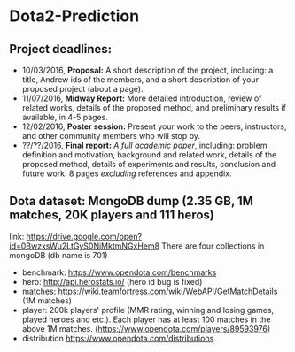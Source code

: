 # Dota2-Prediction

## Project deadlines:
- 10/03/2016, **Proposal:** A short description of the project, including: a title, Andrew ids of the members, and a short description of your proposed project (about a page).
- 11/07/2016, **Midway Report:** More detailed introduction, review of related works, details of the proposed method, and preliminary results if available, in 4-5 pages.
- 12/02/2016, **Poster session:** Present your work to the peers, instructors, and other community members who will stop by.
- ??/??/2016, **Final report:** _A full academic paper_, including: problem definition and motivation, background and related work, details of the proposed method, details of experiments and results, conclusion and future work. 8 pages *excluding* references and appendix.



## Dota dataset: MongoDB dump (2.35 GB, 1M matches, 20K players and 111 heros)
link: https://drive.google.com/open?id=0BwzxsWu2LtGyS0NiMktmNGxHem8
There are four collections in mongoDB (db name is 701)
- benchmark: https://www.opendota.com/benchmarks
- hero: http://api.herostats.io/ (hero id bug is fixed)
- matches: https://wiki.teamfortress.com/wiki/WebAPI/GetMatchDetails (1M matches)
- player: 200k players' profile (MMR rating, winning and losing games, played heroes and etc.). Each player has at least 100 matches in the above 1M matches. (https://www.opendota.com/players/89593976)
- distribution https://www.opendota.com/distributions